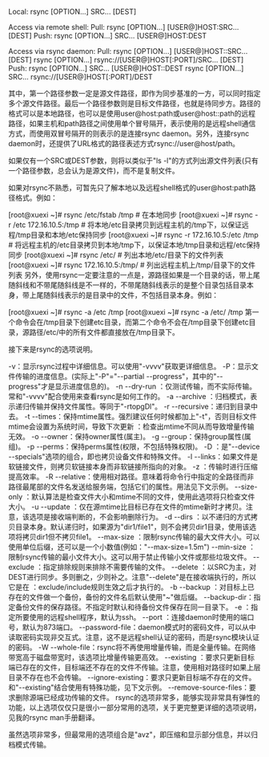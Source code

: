 Local:  rsync [OPTION...] SRC... [DEST]

Access via remote shell:  Pull: rsync [OPTION...] [USER@]HOST:SRC... [DEST]  Push: rsync [OPTION...] SRC... [USER@]HOST:DEST

Access via rsync daemon:  Pull: rsync [OPTION...] [USER@]HOST::SRC... [DEST]        rsync [OPTION...] rsync://[USER@]HOST[:PORT]/SRC... [DEST]  Push: rsync [OPTION...] SRC... [USER@]HOST::DEST        rsync [OPTION...] SRC... rsync://[USER@]HOST[:PORT]/DEST

其中，第一个路径参数一定是源文件路径，即作为同步基准的一方，可以同时指定多个源文件路径。最后一个路径参数则是目标文件路径，也就是待同步方。路径的格式可以是本地路径，也可以是使用user@host:path或user@host::path的远程路径，如果主机和path路径之间使用单个冒号隔开，表示使用的是远程shell通信方式，而使用双冒号隔开的则表示的是连接rsync daemon。另外，连接rsync daemon时，还提供了URL格式的路径表述方式rsync://user@host/path。

如果仅有一个SRC或DEST参数，则将以类似于"ls -l"的方式列出源文件列表(只有一个路径参数，总会认为是源文件)，而不是复制文件。

如果对rsync不熟悉，可暂先只了解本地以及远程shell格式的user@host:path路径格式。例如：

[root@xuexi ~]# rsync /etc/fstab /tmp                # 在本地同步 [root@xuexi ~]# rsync -r /etc 172.16.10.5:/tmp       # 将本地/etc目录拷贝到远程主机的/tmp下，以保证远程/tmp目录和本地/etc保持同步 [root@xuexi ~]# rsync -r 172.16.10.5:/etc /tmp       # 将远程主机的/etc目录拷贝到本地/tmp下，以保证本地/tmp目录和远程/etc保持同步 [root@xuexi ~]# rsync /etc/                          # 列出本地/etc/目录下的文件列表 [root@xuexi ~]# rsync 172.16.10.5:/tmp/              # 列出远程主机上/tmp/目录下的文件列表 另外，使用rsync一定要注意的一点是，源路径如果是一个目录的话，带上尾随斜线和不带尾随斜线是不一样的，不带尾随斜线表示的是整个目录包括目录本身，带上尾随斜线表示的是目录中的文件，不包括目录本身。例如：

[root@xuexi ~]# rsync -a /etc /tmp [root@xuexi ~]# rsync -a /etc/ /tmp 第一个命令会在/tmp目录下创建etc目录，而第二个命令不会在/tmp目录下创建etc目录，源路径/etc/中的所有文件都直接放在/tmp目录下。



接下来是rsync的选项说明。

-v：显示rsync过程中详细信息。可以使用"-vvvv"获取更详细信息。 -P：显示文件传输的进度信息。(实际上"-P"="--partial --progress"，其中的"--progress"才是显示进度信息的)。 -n --dry-run  ：仅测试传输，而不实际传输。常和"-vvvv"配合使用来查看rsync是如何工作的。 -a --archive  ：归档模式，表示递归传输并保持文件属性。等同于"-rtopgDl"。 -r --recursive：递归到目录中去。 -t --times：保持mtime属性。强烈建议任何时候都加上"-t"，否则目标文件mtime会设置为系统时间，导致下次更新          ：检查出mtime不同从而导致增量传输无效。 -o --owner：保持owner属性(属主)。 -g --group：保持group属性(属组)。 -p --perms：保持perms属性(权限，不包括特殊权限)。 -D        ：是"--device --specials"选项的组合，即也拷贝设备文件和特殊文件。 -l --links：如果文件是软链接文件，则拷贝软链接本身而非软链接所指向的对象。 -z        ：传输时进行压缩提高效率。 -R --relative：使用相对路径。意味着将命令行中指定的全路径而非路径最尾部的文件名发送给服务端，包括它们的属性。用法见下文示例。 --size-only ：默认算法是检查文件大小和mtime不同的文件，使用此选项将只检查文件大小。 -u --update ：仅在源mtime比目标已存在文件的mtime新时才拷贝。注意，该选项是接收端判断的，不会影响删除行为。 -d --dirs   ：以不递归的方式拷贝目录本身。默认递归时，如果源为"dir1/file1"，则不会拷贝dir1目录，使用该选项将拷贝dir1但不拷贝file1。 --max-size  ：限制rsync传输的最大文件大小。可以使用单位后缀，还可以是一个小数值(例如："--max-size=1.5m") --min-size  ：限制rsync传输的最小文件大小。这可以用于禁止传输小文件或那些垃圾文件。 --exclude   ：指定排除规则来排除不需要传输的文件。 --delete    ：以SRC为主，对DEST进行同步。多则删之，少则补之。注意"--delete"是在接收端执行的，所以它是在            ：exclude/include规则生效之后才执行的。 -b --backup ：对目标上已存在的文件做一个备份，备份的文件名后默认使用"~"做后缀。 --backup-dir：指定备份文件的保存路径。不指定时默认和待备份文件保存在同一目录下。 -e          ：指定所要使用的远程shell程序，默认为ssh。 --port      ：连接daemon时使用的端口号，默认为873端口。 --password-file：daemon模式时的密码文件，可以从中读取密码实现非交互式。注意，这不是远程shell认证的密码，而是rsync模块认证的密码。 -W --whole-file：rsync将不再使用增量传输，而是全量传输。在网络带宽高于磁盘带宽时，该选项比增量传输更高效。 --existing  ：要求只更新目标端已存在的文件，目标端还不存在的文件不传输。注意，使用相对路径时如果上层目录不存在也不会传输。 --ignore-existing：要求只更新目标端不存在的文件。和"--existing"结合使用有特殊功能，见下文示例。 --remove-source-files：要求删除源端已经成功传输的文件。 rsync的选项非常多，能够实现非常具有弹性的功能，以上选项仅仅只是很小一部分常用的选项，关于更完整更详细的选项说明，见我的rsync man手册翻译。

虽然选项非常多，但最常用的选项组合是"avz"，即压缩和显示部分信息，并以归档模式传输。